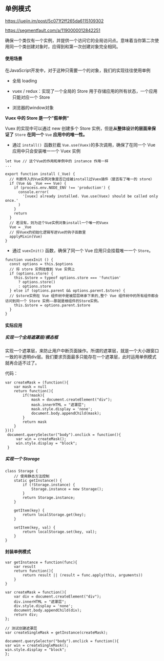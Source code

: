 ## 单例模式

<https://juejin.im/post/5c071f2ff265da6115109302>

<https://segmentfault.com/a/1190000012842251>

确保一个类仅有一个实例，并提供一个访问它的全局访问点。意味着当你第二次使用同一个类创建对象时，应得到和第一次创建对象完全相同。

#### 使用场景

在JavaScript开发中，对于这种只需要一个的对象，我们的实现往往使用单例

- 全局 loading 
- vuex / redux：实现了一个全局的 Store 用于存储应用的所有状态，一个应用只能对应一个 Store

- 浏览器的window对象



**Vuex 中的 Store 是一个”假单例“**

Vuex 的实现中可以通过 new 创建多个 Store 实例，但是**从整体设计的层面来保证了** `Store` **在同一个** `Vue` **应用中的唯一性。**

- 通过 `install() `函数拦截 `Vue.use(Vuex)`的多次调用，确保了在同一个 Vue 应用中只会安装唯一一个 Vuex 实例

```
let Vue // 这个Vue的作用和单例中的 instance 作用一样
...

export function install (_Vue) {
  // 判断传入的Vue实例对象是否已经被install过Vuex插件（是否有了唯一的 store）
  if (Vue && _Vue === Vue) {
    if (process.env.NODE_ENV !== 'production') {
      console.error(
        '[vuex] already installed. Vue.use(Vuex) should be called only once.'
      )
    }
    return
  }
  // 若没有，则为这个Vue实例对象install一个唯一的Vuex
  Vue = _Vue
  // 将Vuex的初始化逻辑写进Vue的钩子函数里
  applyMixin(Vue)
}
```

- 通过 `vuexInit()` 函数，确保了同一个 Vue 应用只会挂载唯一一个 `Store`。

```
function vuexInit () {
  const options = this.$options
  // 将 store 实例挂载到 Vue 实例上
  if (options.store) {
    this.$store = typeof options.store === 'function'
      ? options.store()
      : options.store
  } else if (options.parent && options.parent.$store) {
  // $store实例在 Vue 组件树中是被层层继承下来的,整个 Vue 组件树中的所有组件都会访问到同一个 Store 实例——那就是根组件的Store实例。
    this.$store = options.parent.$store
  }
}
```



#### 实际应用

##### 实现一个全局遮罩层/模态框

实现一个遮罩层，来防止用户中断页面操作。所谓的遮罩层，就是一个大小跟窗口一致的半透明div层。我们要求页面最多只能存在一个遮罩层，此时运用单例模式就再合适不过了。

代码：

```
var createMask = (function(){
    var mask = null
    return function(){
        if(!mask){
            mask = document.createElement("div");
            mask.innerHTML = "遮罩层";
            mask.style.display = 'none';
            document.body.appendChild(mask);
        }
        return mask
    }
})()
 document.querySelector("body").onclick = function(){
     var win = createMask();
     win.style.display = "block";
 }
```



##### 实现一个 Storage

```
class Storage {
	// 使用静态方法控制
	static getInstance() {
		if (!Storage.instance) {
			Storage.instance = new Storage();
		}
		return Storage.instance;
	}
	
	getItem(key) {
		return localStorage.get(key);
	}
	
	setItem(key, val) {
		return localStorage.set(key, val);
	}
}
```





#### 封装单例模式

```
var getInstance = function(func){
    var result
    return function(){
        return result || (result = func.apply(this, arguments))
    }
}

var createMask = function(){
    var div = document.createElement("div");
    div.innerHTML = "遮罩层";
    div.style.display = 'none';
    document.body.appendChild(div);
    return div;
};

// 测试创建遮罩层
var createSingleMask = getInstance(createMask);

document.querySelector("body").onclick = function(){
var win = createSingleMask();
win.style.display = "block";
};

```

